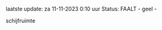 laatste update: 
za 11-11-2023  0:10   uur 
Status: FAALT - geel - 
<div class="service Y">schijfruimte</div>